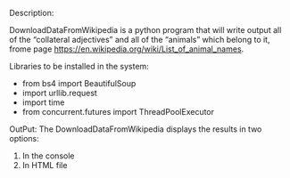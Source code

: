 Description:

DownloadDataFromWikipedia is a python program that will write output all of the “collateral adjectives” and all of the “animals” which belong to it,
frome  page https://en.wikipedia.org/wiki/List_of_animal_names.

Libraries to be installed in the system:
- from bs4 import BeautifulSoup
- import urllib.request
- import time
- from concurrent.futures import ThreadPoolExecutor

OutPut:
The DownloadDataFromWikipedia displays the results in two options:
1. In the console
2. In HTML file
